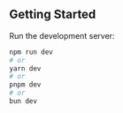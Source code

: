 ## Getting Started

Run the development server:

```bash
npm run dev
# or
yarn dev
# or
pnpm dev
# or
bun dev
```
